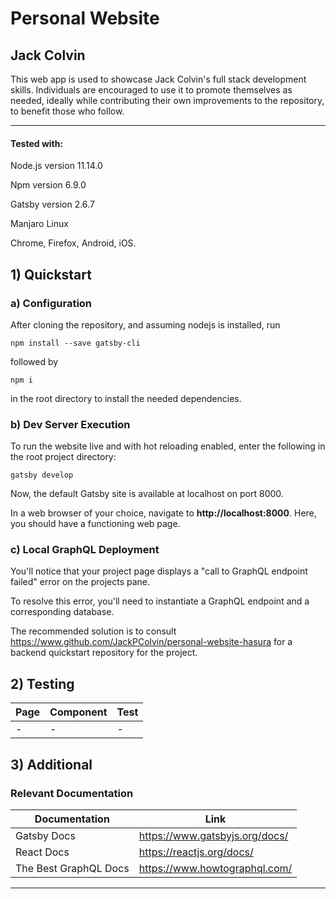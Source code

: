 # Personal Website
## Jack Colvin

This web app is used to showcase Jack Colvin's full stack development skills. Individuals are encouraged to use it to promote themselves as needed, ideally while contributing their own improvements to the repository, to benefit those who follow.

***

#### __Tested with:__

Node.js version 11.14.0

Npm version 6.9.0

Gatsby version 2.6.7

Manjaro Linux

Chrome, Firefox, Android, iOS.

## 1) Quickstart
### a) Configuration

After cloning the repository, and assuming nodejs is installed, run 
```
npm install --save gatsby-cli
```
followed by
```
npm i
```
in the root directory to install the needed dependencies.

### b) Dev Server Execution
To run the website live and with hot reloading enabled, enter the following in the root project directory:
```
gatsby develop
```

Now, the default Gatsby site is available at localhost on port 8000.

In a web browser of your choice, navigate to __http://localhost:8000__.
Here, you should have a functioning web page.

### c) Local GraphQL Deployment 

You'll notice that your project page displays a "call to GraphQL endpoint failed" error on the projects pane.

To resolve this error, you'll need to instantiate a GraphQL endpoint and a corresponding database.

The recommended solution is to consult https://www.github.com/JackPColvin/personal-website-hasura for a backend quickstart repository for the project.  

## 2) Testing

|Page|Component|Test|
| - | - | - |
| - | - | - |


## 3) Additional
### Relevant Documentation
|Documentation| Link |
| - | - |
| Gatsby Docs | https://www.gatsbyjs.org/docs/ |
| React Docs | https://reactjs.org/docs/ |
|The Best GraphQL Docs|https://www.howtographql.com/|
***